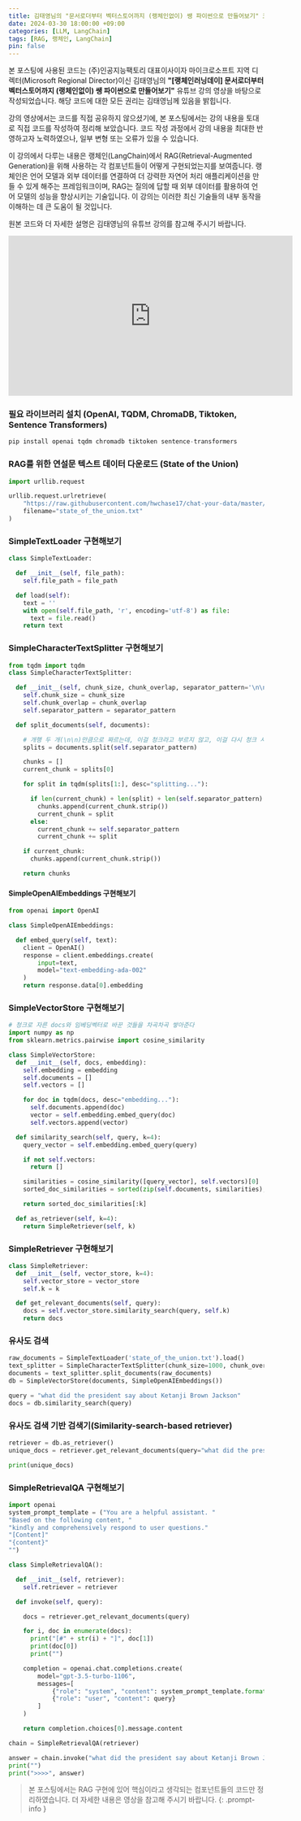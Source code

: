```yaml
---
title: 김태영님의 "문서로더부터 벡터스토어까지 (랭체인없이) 쌩 파이썬으로 만들어보기" 코드 공유
date: 2024-03-30 18:00:00 +09:00
categories: [LLM, LangChain]
tags: [RAG, 랭체인, LangChain]
pin: false
---
```

본 포스팅에 사용된 코드는 (주)인공지능팩토리 대표이사이자 마이크로소프트 지역 디렉터(Microsoft Regional Director)이신 김태영님의 **"[랭체인러닝데이] 문서로더부터 벡터스토어까지 (랭체인없이) 쌩 파이썬으로 만들어보기"** 유튜브 강의 영상을 바탕으로 작성되었습니다. 해당 코드에 대한 모든 권리는 김태영님께 있음을 밝힙니다.

강의 영상에서는 코드를 직접 공유하지 않으셨기에, 본 포스팅에서는 강의 내용을 토대로 직접 코드를 작성하여 정리해 보았습니다. 코드 작성 과정에서 강의 내용을 최대한 반영하고자 노력하였으나, 일부 변형 또는 오류가 있을 수 있습니다.

이 강의에서 다루는 내용은 랭체인(LangChain)에서 RAG(Retrieval-Augmented Generation)을 위해 사용하는 각 컴포넌트들이 어떻게 구현되었는지를 보여줍니다. 랭체인은 언어 모델과 외부 데이터를 연결하여 더 강력한 자연어 처리 애플리케이션을 만들 수 있게 해주는 프레임워크이며, RAG는 질의에 답할 때 외부 데이터를 활용하여 언어 모델의 성능을 향상시키는 기술입니다. 이 강의는 이러한 최신 기술들의 내부 동작을 이해하는 데 큰 도움이 될 것입니다.

원본 코드와 더 자세한 설명은 김태영님의 유튜브 강의를 참고해 주시기 바랍니다. 

<div style="text-align: center;">
<iframe width="560" height="315" src="https://www.youtube.com/embed/631aGBftKjo?si=3ep2_x1bopzOrs6E" title="YouTube video player" frameborder="0" allow="accelerometer; autoplay; clipboard-write; encrypted-media; gyroscope; picture-in-picture; web-share" referrerpolicy="strict-origin-when-cross-origin" allowfullscreen></iframe>
</div>

### 필요 라이브러리 설치 (OpenAI, TQDM, ChromaDB, Tiktoken, Sentence Transformers)
```python
pip install openai tqdm chromadb tiktoken sentence-transformers
```

### RAG를 위한 연설문 텍스트 데이터 다운로드 (State of the Union)
```python
import urllib.request

urllib.request.urlretrieve(
    "https://raw.githubusercontent.com/hwchase17/chat-your-data/master/state_of_the_union.txt",
    filename="state_of_the_union.txt"
)
```

### SimpleTextLoader 구현해보기
```python
class SimpleTextLoader:

  def __init__(self, file_path):
    self.file_path = file_path

  def load(self):
    text = ''
    with open(self.file_path, 'r', encoding='utf-8') as file:
      text = file.read()
    return text
```

### SimpleCharacterTextSplitter 구현해보기
```python
from tqdm import tqdm
class SimpleCharacterTextSplitter:

  def __init__(self, chunk_size, chunk_overlap, separator_pattern='\n\n'):
    self.chunk_size = chunk_size
    self.chunk_overlap = chunk_overlap
    self.separator_pattern = separator_pattern

  def split_documents(self, documents):

    # 개행 두 개(\n\n)만큼으로 짜르는데, 이걸 청크라고 부르지 않고, 이걸 다시 청크 사이즈만큼 합친다.
    splits = documents.split(self.separator_pattern)

    chunks = []
    current_chunk = splits[0]

    for split in tqdm(splits[1:], desc="splitting..."):

      if len(current_chunk) + len(split) + len(self.separator_pattern) > self.chunk_size:
        chunks.append(current_chunk.strip())
        current_chunk = split
      else:
        current_chunk += self.separator_pattern
        current_chunk += split

    if current_chunk:
      chunks.append(current_chunk.strip())

    return chunks
```

#### SimpleOpenAIEmbeddings 구현해보기
```python
from openai import OpenAI

class SimpleOpenAIEmbeddings:

  def embed_query(self, text):
    client = OpenAI()
    response = client.embeddings.create(
        input=text,
        model="text-embedding-ada-002"
    )
    return response.data[0].embedding
```

### SimpleVectorStore 구현해보기
```python
# 청크로 자른 docs와 임베딩벡터로 바꾼 것들을 차곡차곡 쌓아준다
import numpy as np
from sklearn.metrics.pairwise import cosine_similarity

class SimpleVectorStore:
  def __init__(self, docs, embedding):
    self.embedding = embedding
    self.documents = []
    self.vectors = []

    for doc in tqdm(docs, desc="embedding..."):
      self.documents.append(doc)
      vector = self.embedding.embed_query(doc)
      self.vectors.append(vector)

  def similarity_search(self, query, k=4):
    query_vector = self.embedding.embed_query(query)

    if not self.vectors:
      return []

    similarities = cosine_similarity([query_vector], self.vectors)[0]
    sorted_doc_similarities = sorted(zip(self.documents, similarities), key=lambda x: x[1], reverse=True)

    return sorted_doc_similarities[:k]

  def as_retriever(self, k=4):
    return SimpleRetriever(self, k)
```

### SimpleRetriever 구현해보기
```python
class SimpleRetriever:
  def __init__(self, vector_store, k=4):
    self.vector_store = vector_store
    self.k = k

  def get_relevant_documents(self, query):
    docs = self.vector_store.similarity_search(query, self.k)
    return docs
```

### 유사도 검색
```python
raw_documents = SimpleTextLoader('state_of_the_union.txt').load()
text_splitter = SimpleCharacterTextSplitter(chunk_size=1000, chunk_overlap=0)
documents = text_splitter.split_documents(raw_documents)
db = SimpleVectorStore(documents, SimpleOpenAIEmbeddings())

query = "what did the president say about Ketanji Brown Jackson"
docs = db.similarity_search(query)
```

### 유사도 검색 기반 검색기(Similarity-search-based retriever) 
```python
retriever = db.as_retriever()
unique_docs = retriever.get_relevant_documents(query="what did the president say about Ketanji Brown Jackson")

print(unique_docs)
```

### SimpleRetrievalQA 구현해보기
```python
import openai
system_prompt_template = ("You are a helpful assistant. "
"Based on the following content, "
"kindly and comprehensively respond to user questions."
"[Content]"
"{content}"
"")

class SimpleRetrievalQA():

  def __init__(self, retriever):
    self.retriever = retriever

  def invoke(self, query):

    docs = retriever.get_relevant_documents(query)

    for i, doc in enumerate(docs):
      print("[#" + str(i) + "]", doc[1])
      print(doc[0])
      print("")

    completion = openai.chat.completions.create(
        model="gpt-3.5-turbo-1106",
        messages=[
            {"role": "system", "content": system_prompt_template.format(content=docs)}, 
            {"role": "user", "content": query}
        ]
    )

    return completion.choices[0].message.content
```

```python
chain = SimpleRetrievalQA(retriever)

answer = chain.invoke("what did the president say about Ketanji Brown Jackson")
print("")
print(">>>>", answer)
```

> 본 포스팅에서는 RAG 구현에 있어 핵심이라고 생각되는 컴포넌트들의 코드만 정리하였습니다. 더 자세한 내용은 영상을 참고해 주시기 바랍니다.
{: .prompt-info }
